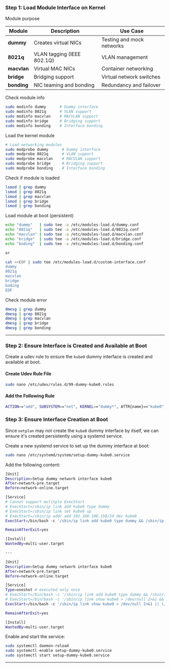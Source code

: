 ### **Step 1: Load Module Interface on Kernel**

Module purpose

|**Module**|**Description**|**Use Case**|
|---|---|---|
|**dummy**|Creates virtual NICs|Testing and mock networks|
|**8021q**|VLAN tagging (IEEE 802.1Q)|VLAN management|
|**macvlan**|Virtual MAC NICs|Container networking|
|**bridge**|Bridging support|Virtual network switches|
|**bonding**|NIC teaming and bonding|Redundancy and failover|

Check module info
```bash
sudo modinfo dummy      # Dummy interface
sudo modinfo 8021q      # VLAN support
sudo modinfo macvlan    # MACVLAN support
sudo modinfo bridge     # Bridging support
sudo modinfo bonding    # Interface bonding
```

Load the kernel module
```bash
# Load networking modules
sudo modprobe dummy      # Dummy interface
sudo modprobe 8021q      # VLAN support
sudo modprobe macvlan    # MACVLAN support
sudo modprobe bridge     # Bridging support
sudo modprobe bonding    # Interface bonding
```

Check if module is loaded
```bash
lsmod | grep dummy
lsmod | grep 8021q
lsmod | grep macvlan
lsmod | grep bridge
lsmod | grep bonding
```

Load module at boot (persistent)
```bash
echo "dummy"   | sudo tee -a /etc/modules-load.d/dummy.conf
echo "8021q"   | sudo tee -a /etc/modules-load.d/8021q.conf
echo "macvlan" | sudo tee -a /etc/modules-load.d/macvlan.conf
echo "bridge"  | sudo tee -a /etc/modules-load.d/bridge.conf
echo "boding"  | sudo tee -a /etc/modules-load.d/bonding.conf

or

cat <<EOF | sudo tee /etc/modules-load.d/custom-interface.conf
dummy
8021q
macvlan
bridge
boding
EOF 
```

Check module error
```bash
dmesg | grep dummy
dmesg | grep 8021q
dmesg | grep macvlan
dmesg | grep bridge
dmesg | grep bonding
```

---

### **Step 2: Ensure Interface is Created and Available at Boot**

Create a udev rule to ensure the `kube0` dummy interface is created and available at boot.

#### **Create Udev Rule File**

```bash
sudo nano /etc/udev/rules.d/99-dummy-kube0.rules
```

#### **Add the Following Rule**

```bash
ACTION=="add", SUBSYSTEM=="net", KERNEL=="dummy*", ATTR{name}=="kube0", RUN+="/sbin/ip link add kube0 type dummy"
```

### **Step 3: Ensure Interface Creation at Boot**

Since `netplan` may not create the `kube0` dummy interface by itself, we can ensure it's created persistently using a systemd service.

Create a new systemd service to set up the dummy interface at boot:

```bash
sudo nano /etc/systemd/system/setup-dummy-kube0.service
```

Add the following content:

```bash
[Unit]
Description=Setup dummy network interface kube0
After=network-pre.target
Before=network-online.target

[Service]
# Cannot support mulitple ExecStart
# ExecStart=/sbin/ip link add kube0 type dummy
# ExecStart=/sbin/ip link set kube0 up
# ExecStart=/sbin/ip addr add 192.168.100.150/24 dev kube0
ExecStart=/bin/bash -c '/sbin/ip link add kube0 type dummy && /sbin/ip link set kube0 up && /sbin/ip addr add 192.168.100.150/24 dev kube0'

RemainAfterExit=yes

[Install]
WantedBy=multi-user.target

---

[Unit]
Description=Setup dummy network interface kube0
After=network-pre.target
Before=network-online.target

[Service]
Type=oneshot # executed only once
# ExecStart=/bin/bash -c '/sbin/ip link add kube0 type dummy && /sbin/ip link set kube0 up && /sbin/ip addr add 192.168.100.150/24 dev kube0'
# ExecStart=/bin/bash -c '/sbin/ip link show kube0 > /dev/null 2>&1 && echo "Interface kube0 already exists, skipping creation." || (echo "Creating dummy interface kube0..." && /sbin/ip link add kube0 type dummy && /sbin/ip link set kube0 up && /sbin/ip addr add 192.168.100.150/24 dev kube0)'
ExecStart=/bin/bash -c '/sbin/ip link show kube0 > /dev/null 2>&1 || (/sbin/ip link add kube0 type dummy && /sbin/ip link set kube0 up && /sbin/ip addr add 192.168.100.150/24 dev kube0)'

RemainAfterExit=yes

[Install]
WantedBy=multi-user.target

```

Enable and start the service:

```bash
sudo systemctl daemon-reload
sudo systemctl enable setup-dummy-kube0.service
sudo systemctl start setup-dummy-kube0.service
```

---